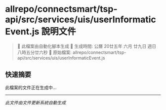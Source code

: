 # allrepo/connectsmart/tsp-api/src/services/uis/userInformaticEvent.js 說明文件

> 🚧 此檔案由自動化腳本生成
> 📅 生成時間: 公曆 20廿五年 六月 廿九日 週日 八時五分廿六秒
> 📂 原始檔案: allrepo/connectsmart/tsp-api/src/services/uis/userInformaticEvent.js

## 快速摘要
此檔案的文件正在生成中...

<!-- 實際使用時，這裡會是 Claude Code 生成的完整文件內容 -->

---
*此文件由文件更新系統自動生成*
